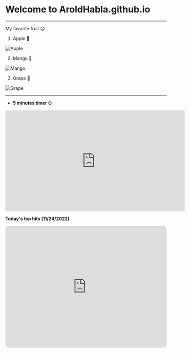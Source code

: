 # Welcome to AroldHabla.github.io
---
My favorite fruit 😊


1. Apple 🍎


![Apple](https://encrypted-tbn0.gstatic.com/images?q=tbn:ANd9GcTMgFy7Rk7X6vnxBd93wvLEFYRfKb25joaREg&usqp=CAU)

2. Mango 🥭

![Mango](https://upload.wikimedia.org/wikipedia/commons/9/90/Hapus_Mango.jpg)

3. Grape 🍇

![Grape](https://img.freepik.com/premium-vector/isolated-dark-grape-with-green-leaf_317810-1956.jpg?w=2000)

----

- **5 minutes timer ⏱**


<iframe width="560" height="315" src="https://www.youtube.com/embed/_W0bSen8Qjg" title="YouTube video player" frameborder="0" allow="accelerometer; autoplay; clipboard-write; encrypted-media; gyroscope; picture-in-picture" allowfullscreen></iframe>

**Today's top hits (11/24/2022)**

<iframe style="border-radius:12px" src="https://open.spotify.com/embed/playlist/37i9dQZF1DXcBWIGoYBM5M?utm_source=generator" width="100%" height="380" frameBorder="0" allowfullscreen="" allow="autoplay; clipboard-write; encrypted-media; fullscreen; picture-in-picture" loading="lazy"></iframe>

